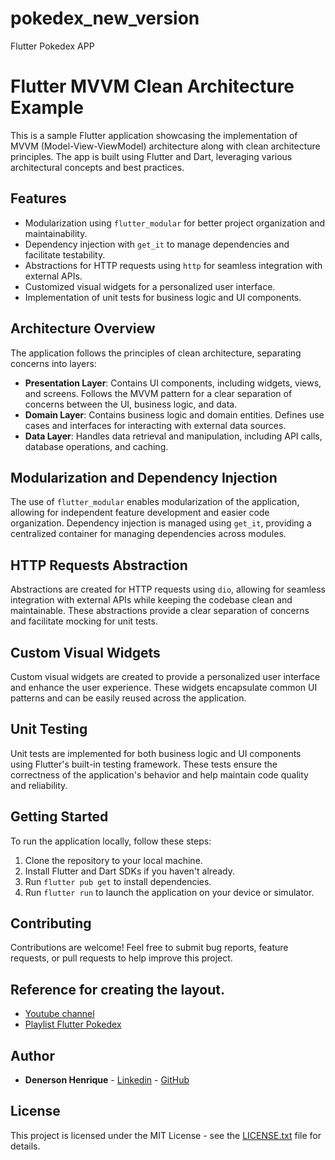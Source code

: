 # pokedex_new_version

Flutter Pokedex APP

# Flutter MVVM Clean Architecture Example

This is a sample Flutter application showcasing the implementation of MVVM (Model-View-ViewModel) architecture along with clean architecture principles. The app is built using Flutter and Dart, leveraging various architectural concepts and best practices.

## Features

- Modularization using `flutter_modular` for better project organization and maintainability.
- Dependency injection with `get_it` to manage dependencies and facilitate testability.
- Abstractions for HTTP requests using `http` for seamless integration with external APIs.
- Customized visual widgets for a personalized user interface.
- Implementation of unit tests for business logic and UI components.

## Architecture Overview

The application follows the principles of clean architecture, separating concerns into layers:

- **Presentation Layer**: Contains UI components, including widgets, views, and screens. Follows the MVVM pattern for a clear separation of concerns between the UI, business logic, and data.
- **Domain Layer**: Contains business logic and domain entities. Defines use cases and interfaces for interacting with external data sources.
- **Data Layer**: Handles data retrieval and manipulation, including API calls, database operations, and caching.

## Modularization and Dependency Injection

The use of `flutter_modular` enables modularization of the application, allowing for independent feature development and easier code organization. Dependency injection is managed using `get_it`, providing a centralized container for managing dependencies across modules.

## HTTP Requests Abstraction

Abstractions are created for HTTP requests using `dio`, allowing for seamless integration with external APIs while keeping the codebase clean and maintainable. These abstractions provide a clear separation of concerns and facilitate mocking for unit tests.

## Custom Visual Widgets

Custom visual widgets are created to provide a personalized user interface and enhance the user experience. These widgets encapsulate common UI patterns and can be easily reused across the application.

## Unit Testing

Unit tests are implemented for both business logic and UI components using Flutter's built-in testing framework. These tests ensure the correctness of the application's behavior and help maintain code quality and reliability.

## Getting Started

To run the application locally, follow these steps:

1. Clone the repository to your local machine.
2. Install Flutter and Dart SDKs if you haven't already.
3. Run `flutter pub get` to install dependencies.
4. Run `flutter run` to launch the application on your device or simulator.

## Contributing

Contributions are welcome! Feel free to submit bug reports, feature requests, or pull requests to help improve this project.

## Reference for creating the layout.

- [Youtube channel](https://www.youtube.com/c/RenatoMotaDev)
- [Playlist Flutter Pokedex](https://www.youtube.com/playlist?list=PLHAtJbrQ17AVj0LJEc955109XpX925Pt1)

## Author

- **Denerson Henrique** - [Linkedin](https://www.linkedin.com/in/denersonhenrique/) - [GitHub](https://github.com/DenersonHenrique)

## License

This project is licensed under the MIT License - see the [LICENSE.txt](LICENSE) file for details.
